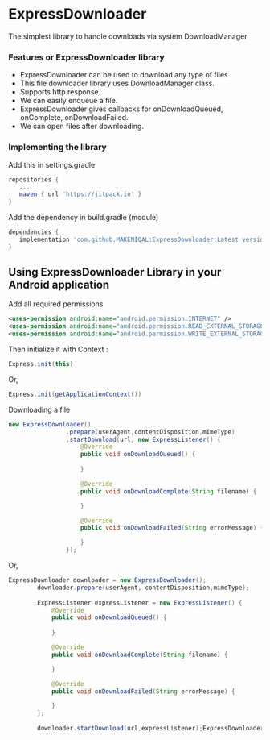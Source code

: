 # ExpressDownloader
The simplest library to handle downloads via system DownloadManager
### Features or ExpressDownloader library
* ExpressDownloader can be used to download any type of files.
* This file downloader library uses DownloadManager class.
* Supports http response.
* We can easily enqueue a file.
* ExpressDownloader gives callbacks for onDownloadQueued, onComplete, onDownloadFailed.
* We can open files after downloading.
### Implementing the library
Add this in settings.gradle
```gradle
repositories {
   ...
   maven { url 'https://jitpack.io' }
}
```
Add the dependency in build.gradle (module)
```gradle
dependencies {
   implementation 'com.github.MAKENIQAL:ExpressDownloader:Latest version'
}
```

## Using ExpressDownloader Library in your Android application
Add all required permissions
```xml
<uses-permission android:name="android.permission.INTERNET" />
<uses-permission android:name="android.permission.READ_EXTERNAL_STORAGE"/>
<uses-permission android:name="android.permission.WRITE_EXTERNAL_STORAGE"/>
```
Then initialize it with Context :
```java
Express.init(this)
```
Or,
```java
Express.init(getApplicationContext())
```
Downloading a file
```java
new ExpressDownloader()
                .prepare(userAgent,contentDisposition,mimeType)
                .startDownload(url, new ExpressListener() {
                    @Override
                    public void onDownloadQueued() {
                        
                    }

                    @Override
                    public void onDownloadComplete(String filename) {

                    }

                    @Override
                    public void onDownloadFailed(String errorMessage) {

                    }
                });
```                
Or,
```java
ExpressDownloader downloader = new ExpressDownloader();
        downloader.prepare(userAgent, contentDisposition,mimeType);
        
        ExpressListener expressListener = new ExpressListener() {
            @Override
            public void onDownloadQueued() {
                
            }

            @Override
            public void onDownloadComplete(String filename) {

            }

            @Override
            public void onDownloadFailed(String errorMessage) {

            }
        };
        
        downloader.startDownload(url,expressListener);ExpressDownloader downloader = new ExpressDownloader();
      
```        
